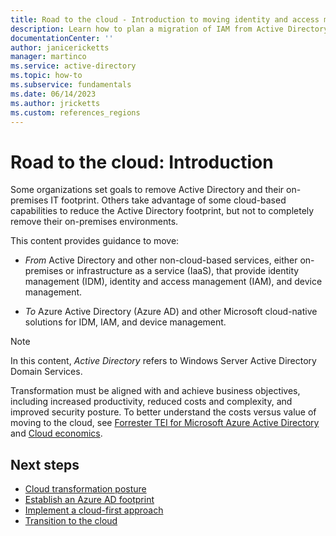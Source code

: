 ```yaml
---
title: Road to the cloud - Introduction to moving identity and access management from AD to Azure AD
description: Learn how to plan a migration of IAM from Active Directory to Azure AD.
documentationCenter: ''
author: janicericketts
manager: martinco
ms.service: active-directory
ms.topic: how-to
ms.subservice: fundamentals
ms.date: 06/14/2023
ms.author: jricketts
ms.custom: references_regions
---
```

# Road to the cloud: Introduction

Some organizations set goals to remove Active Directory and their on-premises IT footprint. Others take advantage of some cloud-based capabilities to reduce the Active Directory footprint, but not to completely remove their on-premises environments. 

This content provides guidance to move:

* *From* Active Directory and other non-cloud-based services, either on-premises or infrastructure as a service (IaaS), that provide identity management (IDM), identity and access management (IAM), and device management.

* *To* Azure Active Directory (Azure AD) and other Microsoft cloud-native solutions for IDM, IAM, and device management.

>[!NOTE]
> In this content, *Active Directory* refers to Windows Server Active Directory Domain Services.

Transformation must be aligned with and achieve business objectives, including increased productivity, reduced costs and complexity, and improved security posture. To better understand the costs versus value of moving to the cloud, see [Forrester TEI for Microsoft Azure Active Directory](https://www.microsoft.com/security/business/forrester-tei-study) and [Cloud economics](https://azure.microsoft.com/overview/cloud-economics/).

## Next steps

* [Cloud transformation posture](road-to-the-cloud-posture.md)
* [Establish an Azure AD footprint](road-to-the-cloud-establish.md)
* [Implement a cloud-first approach](road-to-the-cloud-implement.md)
* [Transition to the cloud](road-to-the-cloud-migrate.md)
